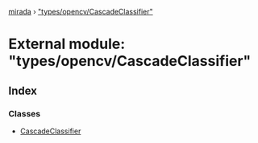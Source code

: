 [mirada](../README.md) › ["types/opencv/CascadeClassifier"](_types_opencv_cascadeclassifier_.md)

# External module: "types/opencv/CascadeClassifier"


## Index

### Classes

* [CascadeClassifier](../classes/_types_opencv_cascadeclassifier_.cascadeclassifier.md)